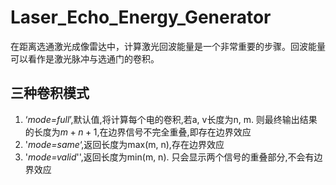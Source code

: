 



# Laser_Echo_Energy_Generator

在距离选通激光成像雷达中，计算激光回波能量是一个非常重要的步骤。回波能量可以看作是激光脉冲与选通门的卷积。

## 三种卷积模式

1. ‘*mode=full*’,默认值,将计算每个电的卷积,若a, v长度为n, m. 则最终输出结果的长度为$m+n+1$,在边界信号不完全重叠,即存在边界效应
2. '*mode=same*‘,返回长度为max(m, n),存在边界效应
3. '*mode=valid*'',返回长度为min(m, n). 只会显示两个信号的重叠部分,不会有边界效应



